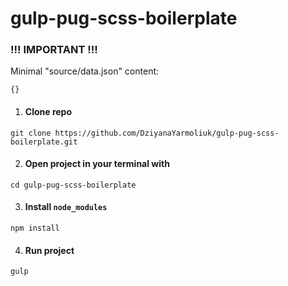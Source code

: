 # gulp-pug-scss-boilerplate

### !!! IMPORTANT !!!
Minimal "source/data.json" content:
```
{}
```

1. #### Clone repo
```
git clone https://github.com/DziyanaYarmoliuk/gulp-pug-scss-boilerplate.git
```

2. #### Open project in your terminal with
```
cd gulp-pug-scss-boilerplate
```

3. #### Install `node_modules`
```
npm install
```

4. #### Run project
```
gulp
```
